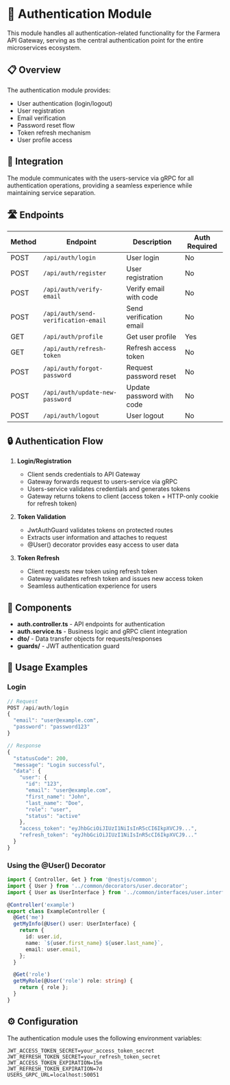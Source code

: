 # 🔐 Authentication Module

This module handles all authentication-related functionality for the Farmera API Gateway, serving as the central authentication point for the entire microservices ecosystem.

## 📋 Overview

The authentication module provides:

- User authentication (login/logout)
- User registration
- Email verification
- Password reset flow
- Token refresh mechanism
- User profile access

## 🔌 Integration

The module communicates with the users-service via gRPC for all authentication operations, providing a seamless experience while maintaining service separation.

## 🛣️ Endpoints

| Method | Endpoint                            | Description               | Auth Required |
| ------ | ----------------------------------- | ------------------------- | ------------- |
| POST   | `/api/auth/login`                   | User login                | No            |
| POST   | `/api/auth/register`                | User registration         | No            |
| POST   | `/api/auth/verify-email`            | Verify email with code    | No            |
| POST   | `/api/auth/send-verification-email` | Send verification email   | No            |
| GET    | `/api/auth/profile`                 | Get user profile          | Yes           |
| GET    | `/api/auth/refresh-token`           | Refresh access token      | No            |
| POST   | `/api/auth/forgot-password`         | Request password reset    | No            |
| POST   | `/api/auth/update-new-password`     | Update password with code | No            |
| POST   | `/api/auth/logout`                  | User logout               | No            |

## 🔒 Authentication Flow

1. **Login/Registration**

   - Client sends credentials to API Gateway
   - Gateway forwards request to users-service via gRPC
   - Users-service validates credentials and generates tokens
   - Gateway returns tokens to client (access token + HTTP-only cookie for refresh token)

2. **Token Validation**

   - JwtAuthGuard validates tokens on protected routes
   - Extracts user information and attaches to request
   - @User() decorator provides easy access to user data

3. **Token Refresh**
   - Client requests new token using refresh token
   - Gateway validates refresh token and issues new access token
   - Seamless authentication experience for users

## 🧩 Components

- **auth.controller.ts** - API endpoints for authentication
- **auth.service.ts** - Business logic and gRPC client integration
- **dto/** - Data transfer objects for requests/responses
- **guards/** - JWT authentication guard

## 📝 Usage Examples

### Login

```typescript
// Request
POST /api/auth/login
{
  "email": "user@example.com",
  "password": "password123"
}

// Response
{
  "statusCode": 200,
  "message": "Login successful",
  "data": {
    "user": {
      "id": "123",
      "email": "user@example.com",
      "first_name": "John",
      "last_name": "Doe",
      "role": "user",
      "status": "active"
    },
    "access_token": "eyJhbGciOiJIUzI1NiIsInR5cCI6IkpXVCJ9...",
    "refresh_token": "eyJhbGciOiJIUzI1NiIsInR5cCI6IkpXVCJ9..."
  }
}
```

### Using the @User() Decorator

```typescript
import { Controller, Get } from '@nestjs/common';
import { User } from '../common/decorators/user.decorator';
import { User as UserInterface } from '../common/interfaces/user.interface';

@Controller('example')
export class ExampleController {
  @Get('me')
  getMyInfo(@User() user: UserInterface) {
    return {
      id: user.id,
      name: `${user.first_name} ${user.last_name}`,
      email: user.email,
    };
  }

  @Get('role')
  getMyRole(@User('role') role: string) {
    return { role };
  }
}
```

## ⚙️ Configuration

The authentication module uses the following environment variables:

```
JWT_ACCESS_TOKEN_SECRET=your_access_token_secret
JWT_REFRESH_TOKEN_SECRET=your_refresh_token_secret
JWT_ACCESS_TOKEN_EXPIRATION=15m
JWT_REFRESH_TOKEN_EXPIRATION=7d
USERS_GRPC_URL=localhost:50051
```
